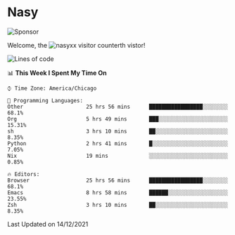 # Nasy

<!--
<p align="center">
<img height="200" src="https://github-readme-stats.vercel.app/api?username=nasyxx&count_private=true&show_icons=true&theme=dracula&include_all_commits=true"/>
<img height="200" src="https://github-readme-stats.vercel.app/api/top-langs/?username=nasyxx&theme=dracula&hide=html,jupyter+notebook&count_private=true&show_icons=true"/>
</p>

  
----------------
-->

![Sponsor](https://img.shields.io/static/v1.svg?label=Sponsor&message=%E2%9D%A4&logo=GitHub&style=flat&color=pink)
 
Welcome, the ![nasyxx visitor counter](https://count.getloli.com/get/@nasyxx?theme=rule34)th vistor!
 
<!--START_SECTION:waka-->
![Lines of code](https://img.shields.io/badge/From%20Hello%20World%20I%27ve%20Written-5%20Million%20lines%20of%20code-blue)

📊 **This Week I Spent My Time On** 

```text
⌚︎ Time Zone: America/Chicago

💬 Programming Languages: 
Other                    25 hrs 56 mins      █████████████████░░░░░░░░   68.1% 
Org                      5 hrs 49 mins       ███░░░░░░░░░░░░░░░░░░░░░░   15.31% 
sh                       3 hrs 10 mins       ██░░░░░░░░░░░░░░░░░░░░░░░   8.35% 
Python                   2 hrs 41 mins       █░░░░░░░░░░░░░░░░░░░░░░░░   7.05% 
Nix                      19 mins             ░░░░░░░░░░░░░░░░░░░░░░░░░   0.85%

🔥 Editors: 
Browser                  25 hrs 56 mins      █████████████████░░░░░░░░   68.1% 
Emacs                    8 hrs 58 mins       ██████░░░░░░░░░░░░░░░░░░░   23.55% 
Zsh                      3 hrs 10 mins       ██░░░░░░░░░░░░░░░░░░░░░░░   8.35%

```


 Last Updated on 14/12/2021
<!--END_SECTION:waka-->

<!-- ![visitors](https://visitor-badge.laobi.icu/badge?page_id=nasyxx.nasyxx) -->
